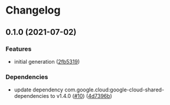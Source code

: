 # Changelog

## 0.1.0 (2021-07-02)


### Features

* initial generation ([2fb5319](https://www.github.com/googleapis/java-filestore/commit/2fb5319166fdf4beed919286f2ebe53397b11a64))


### Dependencies

* update dependency com.google.cloud:google-cloud-shared-dependencies to v1.4.0 ([#10](https://www.github.com/googleapis/java-filestore/issues/10)) ([4d7396b](https://www.github.com/googleapis/java-filestore/commit/4d7396bf470c6d3ab93c62f1523a29ef0a051be5))
